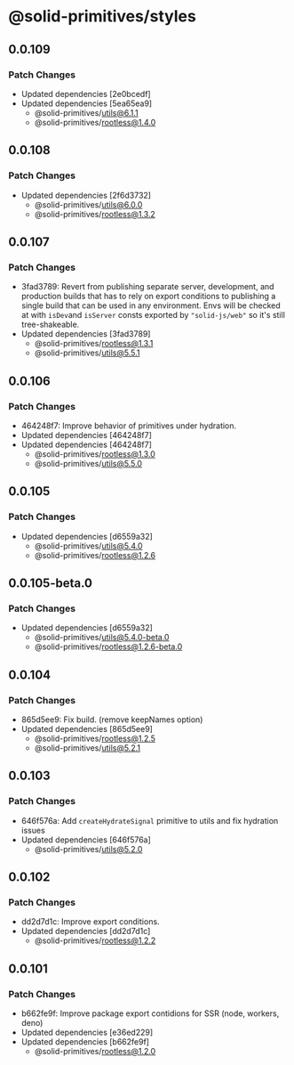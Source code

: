 # @solid-primitives/styles

## 0.0.109

### Patch Changes

- Updated dependencies [2e0bcedf]
- Updated dependencies [5ea65ea9]
  - @solid-primitives/utils@6.1.1
  - @solid-primitives/rootless@1.4.0

## 0.0.108

### Patch Changes

- Updated dependencies [2f6d3732]
  - @solid-primitives/utils@6.0.0
  - @solid-primitives/rootless@1.3.2

## 0.0.107

### Patch Changes

- 3fad3789: Revert from publishing separate server, development, and production builds that has to rely on export conditions
  to publishing a single build that can be used in any environment.
  Envs will be checked at with `isDev`and `isServer` consts exported by `"solid-js/web"` so it's still tree-shakeable.
- Updated dependencies [3fad3789]
  - @solid-primitives/rootless@1.3.1
  - @solid-primitives/utils@5.5.1

## 0.0.106

### Patch Changes

- 464248f7: Improve behavior of primitives under hydration.
- Updated dependencies [464248f7]
- Updated dependencies [464248f7]
  - @solid-primitives/rootless@1.3.0
  - @solid-primitives/utils@5.5.0

## 0.0.105

### Patch Changes

- Updated dependencies [d6559a32]
  - @solid-primitives/utils@5.4.0
  - @solid-primitives/rootless@1.2.6

## 0.0.105-beta.0

### Patch Changes

- Updated dependencies [d6559a32]
  - @solid-primitives/utils@5.4.0-beta.0
  - @solid-primitives/rootless@1.2.6-beta.0

## 0.0.104

### Patch Changes

- 865d5ee9: Fix build. (remove keepNames option)
- Updated dependencies [865d5ee9]
  - @solid-primitives/rootless@1.2.5
  - @solid-primitives/utils@5.2.1

## 0.0.103

### Patch Changes

- 646f576a: Add `createHydrateSignal` primitive to utils and fix hydration issues
- Updated dependencies [646f576a]
  - @solid-primitives/utils@5.2.0

## 0.0.102

### Patch Changes

- dd2d7d1c: Improve export conditions.
- Updated dependencies [dd2d7d1c]
  - @solid-primitives/rootless@1.2.2

## 0.0.101

### Patch Changes

- b662fe9f: Improve package export contidions for SSR (node, workers, deno)
- Updated dependencies [e36ed229]
- Updated dependencies [b662fe9f]
  - @solid-primitives/rootless@1.2.0
